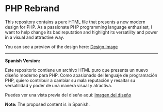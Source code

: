 # PHP Rebrand

This repository contains a pure HTML file that presents a new modern design for PHP. As a passionate PHP programming language enthusiast, I want to help change its bad reputation and highlight its versatility and power in a visual and attractive way.

You can see a preview of the design here: [Design Image](https://drive.google.com/file/d/1F8NYFYad_kxUfPGFf87C7F48bj2vkQZ1/view?usp=sharing)

---

**Spanish Version:**

Este repositorio contiene un archivo HTML puro que presenta un nuevo diseño moderno para PHP. Como apasionado del lenguaje de programación PHP, quiero contribuir a cambiar su mala reputación y resaltar su versatilidad y poder de una manera visual y atractiva.

Puedes ver una vista previa del diseño aquí: [Imagen del diseño](https://drive.google.com/file/d/1F8NYFYad_kxUfPGFf87C7F48bj2vkQZ1/view?usp=sharing)

**Note:** The proposed content is in Spanish.
